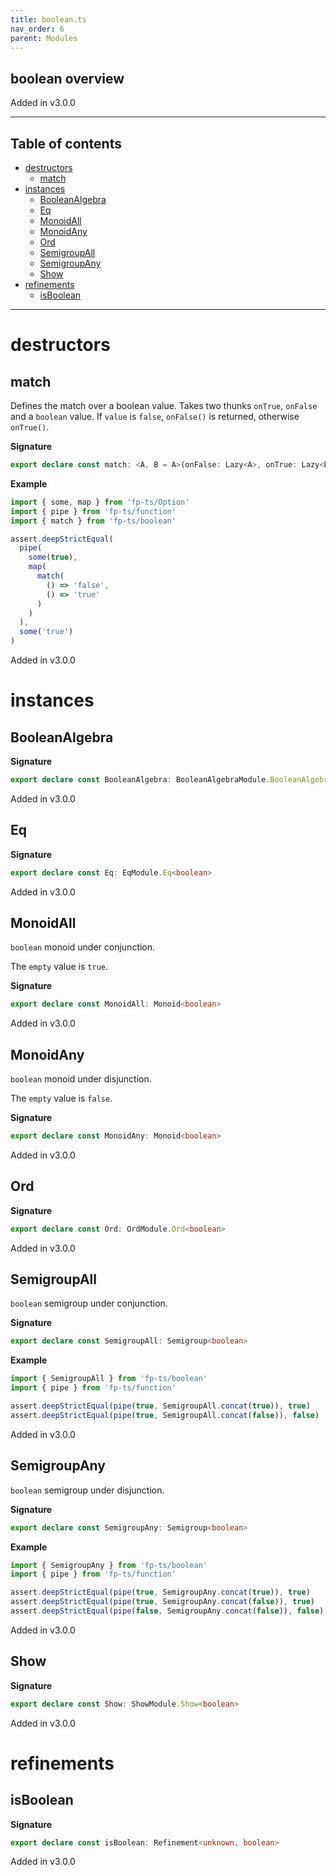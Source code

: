 ```yaml
---
title: boolean.ts
nav_order: 6
parent: Modules
---
```


## boolean overview

Added in v3.0.0

---

<h2 class="text-delta">Table of contents</h2>

- [destructors](#destructors)
  - [match](#match)
- [instances](#instances)
  - [BooleanAlgebra](#booleanalgebra)
  - [Eq](#eq)
  - [MonoidAll](#monoidall)
  - [MonoidAny](#monoidany)
  - [Ord](#ord)
  - [SemigroupAll](#semigroupall)
  - [SemigroupAny](#semigroupany)
  - [Show](#show)
- [refinements](#refinements)
  - [isBoolean](#isboolean)

---

# destructors

## match

Defines the match over a boolean value.
Takes two thunks `onTrue`, `onFalse` and a `boolean` value.
If `value` is `false`, `onFalse()` is returned, otherwise `onTrue()`.

**Signature**

```ts
export declare const match: <A, B = A>(onFalse: Lazy<A>, onTrue: Lazy<B>) => (value: boolean) => A | B
```

**Example**

```ts
import { some, map } from 'fp-ts/Option'
import { pipe } from 'fp-ts/function'
import { match } from 'fp-ts/boolean'

assert.deepStrictEqual(
  pipe(
    some(true),
    map(
      match(
        () => 'false',
        () => 'true'
      )
    )
  ),
  some('true')
)
```

Added in v3.0.0

# instances

## BooleanAlgebra

**Signature**

```ts
export declare const BooleanAlgebra: BooleanAlgebraModule.BooleanAlgebra<boolean>
```

Added in v3.0.0

## Eq

**Signature**

```ts
export declare const Eq: EqModule.Eq<boolean>
```

Added in v3.0.0

## MonoidAll

`boolean` monoid under conjunction.

The `empty` value is `true`.

**Signature**

```ts
export declare const MonoidAll: Monoid<boolean>
```

Added in v3.0.0

## MonoidAny

`boolean` monoid under disjunction.

The `empty` value is `false`.

**Signature**

```ts
export declare const MonoidAny: Monoid<boolean>
```

Added in v3.0.0

## Ord

**Signature**

```ts
export declare const Ord: OrdModule.Ord<boolean>
```

Added in v3.0.0

## SemigroupAll

`boolean` semigroup under conjunction.

**Signature**

```ts
export declare const SemigroupAll: Semigroup<boolean>
```

**Example**

```ts
import { SemigroupAll } from 'fp-ts/boolean'
import { pipe } from 'fp-ts/function'

assert.deepStrictEqual(pipe(true, SemigroupAll.concat(true)), true)
assert.deepStrictEqual(pipe(true, SemigroupAll.concat(false)), false)
```

Added in v3.0.0

## SemigroupAny

`boolean` semigroup under disjunction.

**Signature**

```ts
export declare const SemigroupAny: Semigroup<boolean>
```

**Example**

```ts
import { SemigroupAny } from 'fp-ts/boolean'
import { pipe } from 'fp-ts/function'

assert.deepStrictEqual(pipe(true, SemigroupAny.concat(true)), true)
assert.deepStrictEqual(pipe(true, SemigroupAny.concat(false)), true)
assert.deepStrictEqual(pipe(false, SemigroupAny.concat(false)), false)
```

Added in v3.0.0

## Show

**Signature**

```ts
export declare const Show: ShowModule.Show<boolean>
```

Added in v3.0.0

# refinements

## isBoolean

**Signature**

```ts
export declare const isBoolean: Refinement<unknown, boolean>
```

Added in v3.0.0
